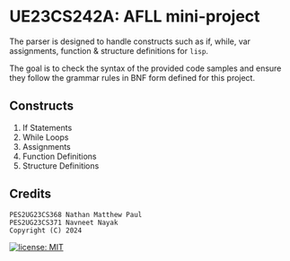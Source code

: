 # UE23CS242A: AFLL mini-project 

The parser is designed to handle constructs such as if, while, var assignments, function & structure definitions for `lisp`. 

The goal is to check the syntax of the provided code samples and ensure they follow the grammar rules in BNF form defined for this project.

## Constructs

1. If Statements
2. While Loops
3. Assignments
4. Function Definitions
5. Structure Definitions

## Credits

```
PES2UG23CS368 Nathan Matthew Paul  
PES2UG23CS371 Navneet Nayak
Copyright (C) 2024
```

[![license: MIT](https://img.shields.io/badge/License-MIT-blue.svg)](https://opensource.org/licenses/MIT)
